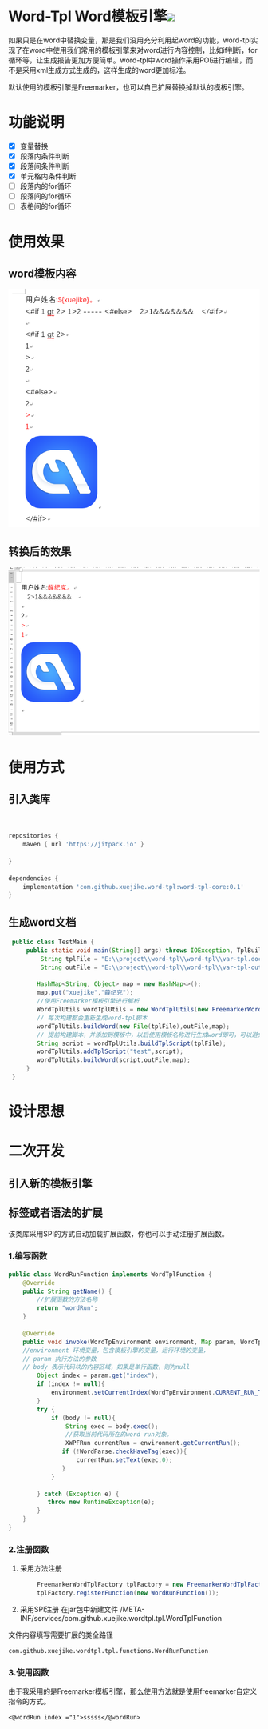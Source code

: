 # Word-Tpl Word模板引擎[![](https://jitpack.io/v/xuejike/word-tpl.svg)](https://jitpack.io/#xuejike/word-tpl)

如果只是在word中替换变量，那是我们没用充分利用起word的功能，word-tpl实现了在word中使用我们常用的模板引擎来对word进行内容控制，比如if判断，for循环等，让生成报告更加方便简单。word-tpl中word操作采用POI进行编辑，而不是采用xml生成方式生成的，这样生成的word更加标准。

默认使用的模板引擎是Freemarker，也可以自己扩展替换掉默认的模板引擎。
# 功能说明
* [x] 变量替换
* [x] 段落内条件判断
* [x] 段落间条件判断
* [x] 单元格内条件判断
* [ ] 段落内的for循环
* [ ] 段落间的for循环
* [ ] 表格间的for循环
# 使用效果
## word模板内容
![avatar](./word-tpl/Snipaste_2019-01-21_12-55-55.png)
## 转换后的效果
![avatar](./word-tpl/Snipaste_2019-01-21_12-56-19.png)
# 使用方式
## 引入类库
```groovy


repositories {
    maven { url 'https://jitpack.io' }

}

dependencies {
    implementation 'com.github.xuejike.word-tpl:word-tpl-core:0.1'
}


```
## 生成word文档
```java
 public class TestMain {
     public static void main(String[] args) throws IOException, TplBuildException {
         String tplFile = "E:\\project\\word-tpl\\word-tpl\\var-tpl.docx";
         String outFile = "E:\\project\\word-tpl\\word-tpl\\var-tpl-out.docx";
 
        HashMap<String, Object> map = new HashMap<>();
        map.put("xuejike","薛纪克");
        //使用Freemarker模板引擎进行解析
        WordTplUtils wordTplUtils = new WordTplUtils(new FreemarkerWordTplFactory());
        // 每次构建都会重新生成word-tpl脚本
        wordTplUtils.buildWord(new File(tplFile),outFile,map);
        // 提前构建脚本，并添加到模板中，以后使用模板名称进行生成word即可，可以避免每次重新构建word脚本
        String script = wordTplUtils.buildTplScript(tplFile);
        wordTplUtils.addTplScript("test",script);
        wordTplUtils.buildWord(script,outFile,map);
     }
 }

```
# 设计思想

# 二次开发
## 引入新的模板引擎

## 标签或者语法的扩展
该类库采用SPI的方式自动加载扩展函数，你也可以手动注册扩展函数。
### 1.编写函数
```java
public class WordRunFunction implements WordTplFunction {
    @Override
    public String getName() {
        //扩展函数的方法名称
        return "wordRun";
    }

    @Override
    public void invoke(WordTpEnvironment environment, Map param, WordTplFunctionBody body) {
    //environment 环境变量，包含模板引擎的变量，运行环境的变量，
    // param 执行方法的参数
    // body 表示代码块的内容区域，如果是单行函数，则为null
        Object index = param.get("index");
        if (index != null){
            environment.setCurrentIndex(WordTpEnvironment.CURRENT_RUN_TAG,index);
        }
        try {
            if (body != null){
                String exec = body.exec();
                //获取当前代码所在的word run对象。
                XWPFRun currentRun = environment.getCurrentRun();
               if (!WordParse.checkHaveTag(exec)){
                   currentRun.setText(exec,0);
               }
            }

        } catch (Exception e) {
           throw new RuntimeException(e);
        }
    }
}

```
### 2.注册函数
1. 采用方法注册
```java
        FreemarkerWordTplFactory tplFactory = new FreemarkerWordTplFactory();
        tplFactory.registerFunction(new WordRunFunction());
```
2. 采用SPI注册
在jar包中新建文件 /META-INF/services/com.github.xuejike.wordtpl.tpl.WordTplFunction

文件内容填写需要扩展的类全路径
```text
com.github.xuejike.wordtpl.tpl.functions.WordRunFunction
```
### 3.使用函数
由于我采用的是Freemarker模板引擎，那么使用方法就是使用freemarker自定义指令的方式。
```ftl
<@wordRun index ="1">sssss</@wordRun>
```